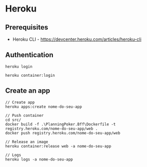 # Heroku

## Prerequisites

* Heroku CLI - https://devcenter.heroku.com/articles/heroku-cli

## Authentication

```
heroku login
```

```
heroku container:login
```

## Create an app

```
// Create app
heroku apps:create nome-do-seu-app

// Push container
cd src/
docker build -f .\PlanningPoker.Bff\Dockerfile -t registry.heroku.com/nome-do-seu-app/web .
docker push registry.heroku.com/nome-do-seu-app/web

// Release an image
heroku container:release web -a nome-do-seu-app

// Logs
heroku logs -a nome-do-seu-app
```